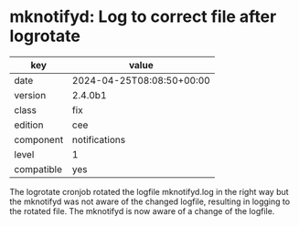 [//]: # (werk v2)
# mknotifyd: Log to correct file after logrotate

key        | value
---------- | ---
date       | 2024-04-25T08:08:50+00:00
version    | 2.4.0b1
class      | fix
edition    | cee
component  | notifications
level      | 1
compatible | yes

The logrotate cronjob rotated the logfile mknotifyd.log in the right way but
the mknotifyd was not aware of the changed logfile, resulting in logging to the
rotated file. The mknotifyd is now aware of a change of the logfile.
